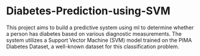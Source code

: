 # Diabetes-Prediction-using-SVM
This project aims to build a predictive system using ml to determine whether a person has diabetes based on various diagnostic measurements. The system utilizes a Support Vector Machine (SVM) model trained on the PIMA Diabetes Dataset, a well-known dataset for this classification problem.
